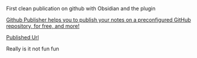 First clean publication on github with Obsidian and the plugin 

[Github Publisher helps you to publish your notes on a preconfigured GitHub repository, for free, and more!](https://github.com/ObsidianPublisher/obsidian-github-publisher)

[Published Url](https://mabyre.github.io/Obsidian/)

Really is it not fun fun 


